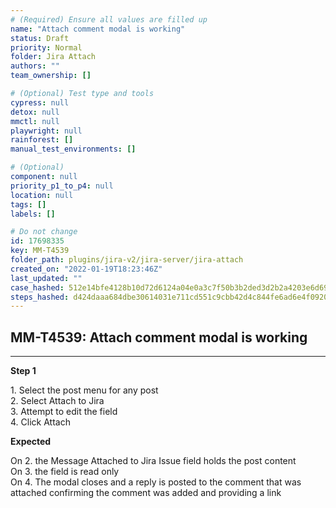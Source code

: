 ```yaml
---
# (Required) Ensure all values are filled up
name: "Attach comment modal is working"
status: Draft
priority: Normal
folder: Jira Attach
authors: ""
team_ownership: []

# (Optional) Test type and tools
cypress: null
detox: null
mmctl: null
playwright: null
rainforest: []
manual_test_environments: []

# (Optional)
component: null
priority_p1_to_p4: null
location: null
tags: []
labels: []

# Do not change
id: 17698335
key: MM-T4539
folder_path: plugins/jira-v2/jira-server/jira-attach
created_on: "2022-01-19T18:23:46Z"
last_updated: ""
case_hashed: 512e14bfe4128b10d72d6124a04e0a3c7f50b3b2ded3d2b2a4203e6d69011414677e3bf9e4831ac71ce1ec6dbb2110f8
steps_hashed: d424daaa684dbe30614031e711cd551c9cbb42d4c844fe6ad6e4f0920fc12e644b2c7710992a906a7af0363a6dda898e
---
```


## MM-T4539: Attach comment modal is working

---

**Step 1**

1\. Select the post menu for any post\
2\. Select Attach to Jira\
3\. Attempt to edit the field\
4\. Click Attach

**Expected**

On 2. the Message Attached to Jira Issue field holds the post content\
On 3. the field is read only\
On 4. The modal closes and a reply is posted to the comment that was attached confirming the comment was added and providing a link
